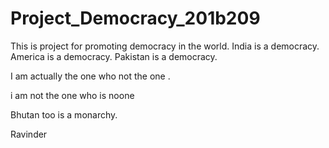 # Project_Democracy_201b209
This is project for promoting democracy in the world.
India is a democracy.
America is a democracy.
Pakistan is a democracy.


I am actually the one who not the one .

i am not the one who is noone



Bhutan too is  a monarchy.

Ravinder
 